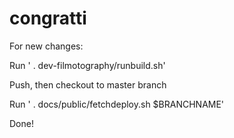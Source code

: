 # congratti
For new changes:

Run ' . dev-filmotography/runbuild.sh'

Push, then checkout to master branch

Run ' . docs/public/fetchdeploy.sh $BRANCHNAME'

Done!
